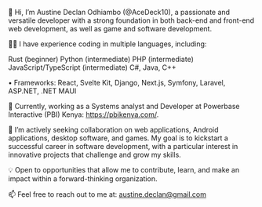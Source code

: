 👋 Hi, I’m Austine Declan Odhiambo (@AceDeck10), a passionate and versatile developer with a strong foundation in both back-end and front-end web development, as well as game and software development.

👨‍💻 I have experience coding in multiple languages, including:

Rust (beginner)
Python (intermediate)
PHP (intermediate)
JavaScript/TypeScript (intermediate)
C#, Java, C++

•	Frameworks: React, Svelte Kit, Django, Next.js, Symfony, Laravel, ASP.NET, .NET MAUI

🌱 Currently, working as a Systems analyst and Developer at Powerbase Interactive (PBI) Kenya: https://pbikenya.com/.

💼 I’m actively seeking collaboration on web applications, Android applications, desktop software, and games. My goal is to kickstart a successful career in software development, with a particular interest in innovative projects that challenge and grow my skills.

💡 Open to opportunities that allow me to contribute, learn, and make an impact within a forward-thinking organization.

📫 Feel free to reach out to me at: austine.declan@gmail.com

<!---
AceDeck10/AceDeck10 is a ✨ special ✨ repository because its `README.md` (this file) appears on your GitHub profile.
You can click the Preview link to take a look at your changes.
--->
